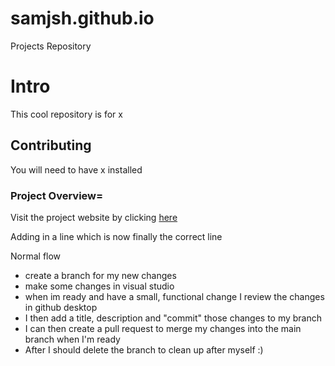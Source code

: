 # samjsh.github.io

Projects Repository

# Intro

This cool repository is for x

## Contributing

You will need to have x installed

### Project Overview=

Visit the project website by clicking [here](https://samjsh.github.io/index.html)

Adding in a line which is now finally the correct line

Normal flow

- create a branch for my new changes
- make some changes in visual studio
- when im ready and have a small, functional change I review the changes in github desktop
- I then add a title, description and "commit" those changes to my branch
- I can then create a pull request to merge my changes into the main branch when I'm ready
- After I should delete the branch to clean up after myself :)
